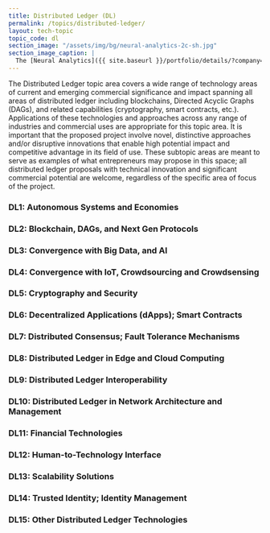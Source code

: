```yaml
---
title: Distributed Ledger (DL)
permalink: /topics/distributed-ledger/
layout: tech-topic
topic_code: dl
section_image: "/assets/img/bg/neural-analytics-2c-sh.jpg"
section_image_caption: |
  The [Neural Analytics]({{ site.baseurl }}/portfolio/details/?company=neural-analytics#neural-analytics) Lucid™ M1 transcranial Doppler Ultrasound System is indicated as an adjunct to the standard clinical practices for measuring and displaying cerebral blood flow velocity within the major conducting arteries and veins of the head and neck. Additionally, the Lucid™ M1 System measures the occurrence of transient emboli signals within the blood stream.
---
```


The Distributed Ledger topic area covers a wide range of technology areas of current and emerging commercial significance and impact spanning all areas of distributed ledger including blockchains, Directed Acyclic Graphs (DAGs), and related capabilities (cryptography, smart contracts, etc.). Applications of these technologies and approaches across any range of industries and commercial uses are appropriate for this topic area. It is important that the proposed project involve novel, distinctive approaches and/or disruptive innovations that enable high potential impact and competitive advantage in its field of use. These subtopic areas are meant to serve as examples of what entrepreneurs may propose in this space; all distributed ledger proposals with technical innovation and significant commercial potential are welcome, regardless of the specific area of focus of the project.  

### DL1: Autonomous Systems and Economies

### DL2: Blockchain, DAGs, and Next Gen Protocols 

### DL3: Convergence with Big Data, and AI

### DL4: Convergence with IoT, Crowdsourcing and Crowdsensing

### DL5: Cryptography and Security 

### DL6: Decentralized Applications (dApps); Smart Contracts

### DL7: Distributed Consensus; Fault Tolerance Mechanisms

### DL8:  Distributed Ledger in Edge and Cloud Computing

### DL9: Distributed Ledger Interoperability

### DL10:  Distributed Ledger in Network Architecture and Management

### DL11: Financial Technologies

### DL12: Human-to-Technology Interface

### DL13: Scalability Solutions 

### DL14: Trusted Identity; Identity Management

### DL15:  Other Distributed Ledger Technologies
